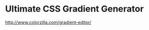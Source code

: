 <!--
title : Ultimate CSS Gradient Generator
author : Roman Ožana <ozana@omdesign.cz>
date : 18.9.2011 13:55:20
-->

# Ultimate CSS Gradient Generator

http://www.colorzilla.com/gradient-editor/